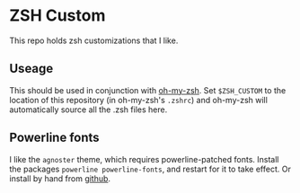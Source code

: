 # ZSH Custom

This repo holds zsh customizations that I like. 

## Useage

This should be used in conjunction with [oh-my-zsh](https://github.com/robbyrussell/oh-my-zsh).
Set `$ZSH_CUSTOM` to the location of this repository (in oh-my-zsh's `.zshrc`) and oh-my-zsh will automatically source all the .zsh files here.

## Powerline fonts
I like the `agnoster` theme, which requires powerline-patched fonts. Install the packages `powerline powerline-fonts`, and restart for it to take effect. Or install by hand from [github](https://github.com/powerline/fonts).
